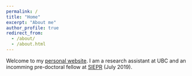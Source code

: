 ```yaml
---
permalink: /
title: "Home"
excerpt: "About me"
author_profile: true
redirect_from: 
  - /about/
  - /about.html
---
```


Welcome to my [personal website](https://uyseoklee.github.io/). I am a research assistant at UBC and an incomming pre-doctoral fellow at [SIEPR](https://siepr.stanford.edu/people/predoctoral-researchers) (July 2019).  


